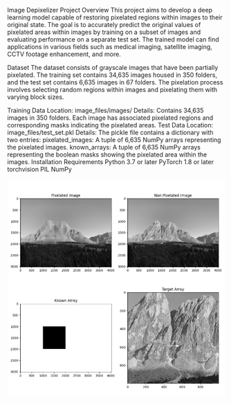 Image Depixelizer
Project Overview
This project aims to develop a deep learning model capable of restoring pixelated regions within images to their original state. The goal is to accurately predict the original values of pixelated areas within images by training on a subset of images and evaluating performance on a separate test set. The trained model can find applications in various fields such as medical imaging, satellite imaging, CCTV footage enhancement, and more.

Dataset
The dataset consists of grayscale images that have been partially pixelated. The training set contains 34,635 images housed in 350 folders, and the test set contains 6,635 images in 67 folders. The pixelation process involves selecting random regions within images and pixelating them with varying block sizes.

Training Data
Location: image_files/images/
Details: Contains 34,635 images in 350 folders. Each image has associated pixelated regions and corresponding masks indicating the pixelated areas.
Test Data
Location: image_files/test_set.pkl
Details: The pickle file contains a dictionary with two entries:
pixelated_images: A tuple of 6,635 NumPy arrays representing the pixelated images.
known_arrays: A tuple of 6,635 NumPy arrays representing the boolean masks showing the pixelated area within the images.
Installation
Requirements
Python 3.7 or later
PyTorch 1.8 or later
torchvision
PIL
NumPy

![Alt Text](final_figure.jpg)


